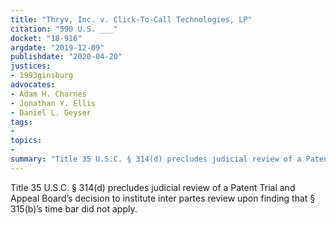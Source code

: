 ```yaml
---
title: "Thryv, Inc. v. Click-To-Call Technologies, LP"
citation: "590 U.S. ___"
docket: "18-916"
argdate: "2019-12-09"
publishdate: "2020-04-20"
justices:
- 1993ginsburg
advocates:
- Adam H. Charnes
- Jonathan Y. Ellis
- Daniel L. Geyser
tags:
- 
topics:
- 
summary: "Title 35 U.S.C. § 314(d) precludes judicial review of a Patent Trial and Appeal Board’s decision to institute inter partes review upon finding that § 315(b)’s time bar did not apply."
---
```

Title 35 U.S.C. § 314(d) precludes judicial review of a Patent Trial and Appeal Board’s decision to institute inter partes review upon finding that § 315(b)’s time bar did not apply.